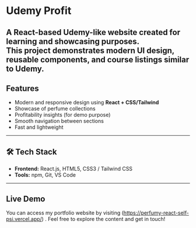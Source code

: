 
#  Udemy Profit  

A **React-based Udemy-like website** created for learning and showcasing purposes.  
This project demonstrates **modern UI design, reusable components, and course listings** similar to Udemy.
---

##  Features  
-  Modern and responsive design using **React + CSS/Tailwind**  
-  Showcase of perfume collections  
-  Profitability insights (for demo purpose)  
-  Smooth navigation between sections  
-  Fast and lightweight  

---

## 🛠️ Tech Stack  
- **Frontend:** React.js, HTML5, CSS3 / Tailwind CSS  
- **Tools:** npm, Git, VS Code  

---

##   Live Demo
You can access my portfolio website by visiting (https://perfumy-react-self-psi.vercel.app/) . Feel free to explore the content and get in touch!

